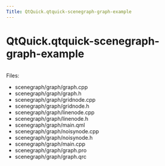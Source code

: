 ```yaml
---
Title: QtQuick.qtquick-scenegraph-graph-example
---
```


# QtQuick.qtquick-scenegraph-graph-example

<span class="subtitle"></span>
<!-- $$$scenegraph/graph-description -->
<p class="centerAlign"><img src="https://developer.ubuntu.com/static/devportal_uploaded/9ac5996f-42b4-4ff5-99c9-3688fb03e2a4-../qtquick-scenegraph-graph-example/images/graph-example.jpg" alt="" /></p><p>Files:</p>
<ul>
<li>scenegraph/graph/graph.cpp</li>
<li>scenegraph/graph/graph.h</li>
<li>scenegraph/graph/gridnode.cpp</li>
<li>scenegraph/graph/gridnode.h</li>
<li>scenegraph/graph/linenode.cpp</li>
<li>scenegraph/graph/linenode.h</li>
<li>scenegraph/graph/main.qml</li>
<li>scenegraph/graph/noisynode.cpp</li>
<li>scenegraph/graph/noisynode.h</li>
<li>scenegraph/graph/main.cpp</li>
<li>scenegraph/graph/graph.pro</li>
<li>scenegraph/graph/graph.qrc</li>
</ul>
<!-- @@@scenegraph/graph -->
